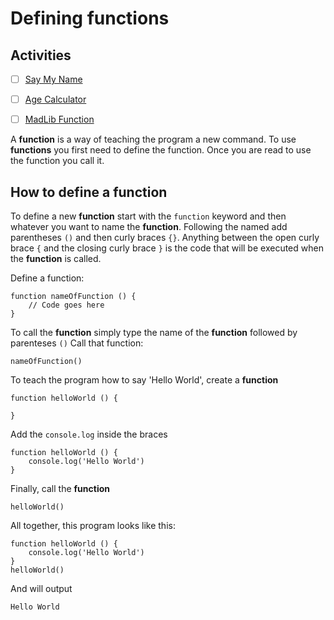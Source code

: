 # Defining functions

## Activities

- [ ] [Say My Name](https://github.com/danleavitt0/codecamp-examples/tree/master/objects/examples/socialMediaPosts)
- [ ] [Age Calculator](https://github.com/danleavitt0/codecamp-examples/tree/master/definingFunctions/examples/sayMyName)
- [ ] [MadLib Function](https://github.com/danleavitt0/codecamp-examples/tree/master/definingFunctions/examples/madLibFunction)


A **function** is a way of teaching the program a new command. To use **functions** you first need to define the function. 
Once you are read to use the function you call it.

## How to define a function

To define a new **function** start with the `function` keyword and then whatever you want to name the **function**.
Following the named add parentheses `()` and then curly braces `{}`. Anything between the open curly brace `{` 
and the closing curly brace `}` is the code that will be executed when the **function** is called.

Define a function:
```
function nameOfFunction () {
	// Code goes here
}
```
To call the **function** simply type the name of the **function** followed by parenteses `()`
Call that function:
```
nameOfFunction()
```

To teach the program how to say 'Hello World', create a **function**
```
function helloWorld () {
	
}
```

Add the `console.log` inside the braces
```
function helloWorld () {
	console.log('Hello World')
}
```

Finally, call the **function**

```
helloWorld()
```

All together, this program looks like this:
```
function helloWorld () {
	console.log('Hello World')
}
helloWorld()
```
And will output
```
Hello World
```